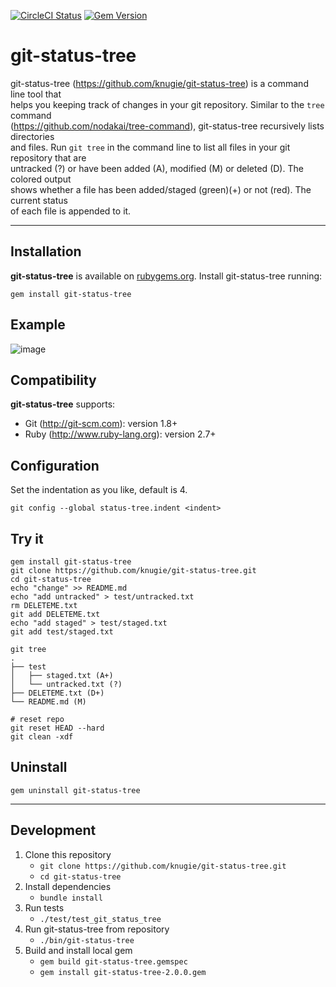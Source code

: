 [![CircleCI Status](https://circleci.com/gh/knugie/git-status-tree/tree/master.svg?style=svg)](https://circleci.com/gh/knugie/git-status-tree/tree/master)
[![Gem Version](https://badge.fury.io/rb/git-status-tree.svg)](https://badge.fury.io/rb/git-status-tree)

# git-status-tree

git-status-tree (https://github.com/knugie/git-status-tree) is a command line tool that  
helps you keeping track of changes in your git repository. Similar to the `tree` command  
(https://github.com/nodakai/tree-command), git-status-tree recursively lists directories  
and files. Run `git tree` in the command line to list all files in your git repository that are  
untracked (?) or have been added (A), modified (M) or deleted (D). The colored output  
shows whether a file has been added/staged (green)(+) or not (red). The current status  
of each file is appended to it.
___
## Installation
**git-status-tree** is available on [rubygems.org](https://rubygems.org/gems/git-status-tree). Install git-status-tree running:
```
gem install git-status-tree
```

## Example
![image](https://user-images.githubusercontent.com/1446195/134486179-290820c6-4a8c-4cf3-8707-43adacb77b4d.png)

## Compatibility
**git-status-tree** supports:
* Git (http://git-scm.com): version 1.8+
* Ruby (http://www.ruby-lang.org): version 2.7+

## Configuration
Set the indentation as you like, default is 4.
```
git config --global status-tree.indent <indent>
```

## Try it
```
gem install git-status-tree
git clone https://github.com/knugie/git-status-tree.git
cd git-status-tree
echo "change" >> README.md
echo "add untracked" > test/untracked.txt
rm DELETEME.txt
git add DELETEME.txt
echo "add staged" > test/staged.txt
git add test/staged.txt

git tree
.
├── test
│   ├── staged.txt (A+)
│   └── untracked.txt (?)
├── DELETEME.txt (D+)
└── README.md (M)

# reset repo
git reset HEAD --hard
git clean -xdf
```

## Uninstall
```
gem uninstall git-status-tree
```
___
## Development

1. Clone this repository
   * `git clone https://github.com/knugie/git-status-tree.git`
   * `cd git-status-tree`
2. Install dependencies
    * `bundle install`
3. Run tests
    * `./test/test_git_status_tree`
4. Run git-status-tree from repository
    * `./bin/git-status-tree`
5. Build and install local gem
   * `gem build git-status-tree.gemspec`
   * `gem install git-status-tree-2.0.0.gem`
